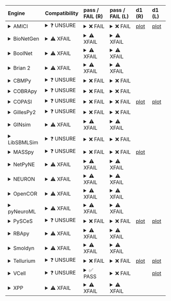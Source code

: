 | Engine                                                                                                                                     | Compatibility                                                                                                                                                                                                       | pass / FAIL (R)                                                                                                                                                                                                                                                                                                                                                                                                                                                                                                                                                                                                                                                                                                                                                              | pass / FAIL (L)                                                                                                                                                                                                                                                                                                                                                                                                                                                                             | d1 (R)                                                         | d1 (L)                                                        |
|:-------------------------------------------------------------------------------------------------------------------------------------------|:--------------------------------------------------------------------------------------------------------------------------------------------------------------------------------------------------------------------|:-----------------------------------------------------------------------------------------------------------------------------------------------------------------------------------------------------------------------------------------------------------------------------------------------------------------------------------------------------------------------------------------------------------------------------------------------------------------------------------------------------------------------------------------------------------------------------------------------------------------------------------------------------------------------------------------------------------------------------------------------------------------------------|:--------------------------------------------------------------------------------------------------------------------------------------------------------------------------------------------------------------------------------------------------------------------------------------------------------------------------------------------------------------------------------------------------------------------------------------------------------------------------------------------|:---------------------------------------------------------------|:--------------------------------------------------------------|
| <details><summary>AMICI</summary>https://docs.biosimulators.org/Biosimulators_AMICI/<br></details>                                         | <details><summary>&#10067; UNSURE</summary>The file extensions ('xml', 'sedml') suggest the input file types may not be compatibe with AMICI.<br><br>SBML and SED-ML are compatible with AMICI.</details>           | <details><summary>&#10060; FAIL</summary><a href="https://api.biosimulations.org/runs/6760393f67468f9f3fc06b01">view</a><br><a href="https://api.biosimulations.org/results/6760393f67468f9f3fc06b01/download">download</a><br><a href="https://api.biosimulations.org/logs/6760393f67468f9f3fc06b01?includeOutput=true">logs</a><br><br>ERROR MESSAGE:<br>`/root/archive.omex` is not a valid COMBINE/OMEX archive.<br>  - The SED-ML file at location `./BIOMD0000000138_url.sedml` is invalid.<br>    - Output `autogen_plot3` is invalid.<br>      - Plot must have at least one curve.<br><br>ERROR TYPE:<br>ValueError</details>                                                                                                                                       | <details><summary>&#10060; FAIL</summary>ERROR MESSAGE:<br>`/root/in/BIOMD0000000138_url.omex` is not a valid COMBINE/OMEX archive.<br>  - The SED-ML file at location `./BIOMD0000000138_url.sedml` is invalid.<br>    - Output `autogen_plot3` is invalid.<br>      - Plot must have at least one curve.<br><br>ERROR TYPE:<br>ValueError</details>                                                                                                                                       | <a href="d1_plots_remote\amici_autogen_plot2.pdf">plot</a>     | <a href="d1_plots_local\amici_autogen_plot2.pdf">plot</a>     |
| <details><summary>BioNetGen</summary>https://docs.biosimulators.org/Biosimulators_BioNetGen/<br></details>                                 | <details><summary>&#9888; XFAIL</summary>EXPECTED FAIL<br><br>Only BNGL, SED-ML are compatible with BioNetGen.</details>                                                                                            | <details><summary>&#9888; XFAIL</summary>EXPECTED FAIL<br><br><a href="https://api.biosimulations.org/runs/67603943f8016f90e7c6545a">view</a><br><a href="https://api.biosimulations.org/results/67603943f8016f90e7c6545a/download">download</a><br><a href="https://api.biosimulations.org/logs/67603943f8016f90e7c6545a?includeOutput=true">logs</a><br><br>ERROR MESSAGE:<br>`/root/archive.omex` is not a valid COMBINE/OMEX archive.<br>  - The SED-ML file at location `./BIOMD0000000138_url.sedml` is invalid.<br>    - Simulation `auto_ten_seconds` is invalid.<br>      - Algorithm has an invalid KiSAO id `KISAO_0000694`.<br>    - Output `autogen_plot3` is invalid.<br>      - Plot must have at least one curve.<br><br>ERROR TYPE:<br>ValueError</details> | <details><summary>&#9888; XFAIL</summary>EXPECTED FAIL<br><br>ERROR MESSAGE:<br>`/root/in/BIOMD0000000138_url.omex` is not a valid COMBINE/OMEX archive.<br>  - The SED-ML file at location `./BIOMD0000000138_url.sedml` is invalid.<br>    - Simulation `auto_ten_seconds` is invalid.<br>      - Algorithm has an invalid KiSAO id `KISAO_0000694`.<br>    - Output `autogen_plot3` is invalid.<br>      - Plot must have at least one curve.<br><br>ERROR TYPE:<br>ValueError</details> |                                                                |                                                               |
| <details><summary>BoolNet</summary>https://docs.biosimulators.org/Biosimulators_BoolNet/<br></details>                                     | <details><summary>&#9888; XFAIL</summary>EXPECTED FAIL<br><br>Only SBML-qual, SED-ML are compatible with BoolNet.</details>                                                                                         | <details><summary>&#9888; XFAIL</summary>EXPECTED FAIL<br><br><a href="https://api.biosimulations.org/runs/67603944f8016f90e7c6545d">view</a><br><a href="https://api.biosimulations.org/results/67603944f8016f90e7c6545d/download">download</a><br><a href="https://api.biosimulations.org/logs/67603944f8016f90e7c6545d?includeOutput=true">logs</a><br><br>ERROR MESSAGE:<br>`/root/archive.omex` is not a valid COMBINE/OMEX archive.<br>  - The SED-ML file at location `./BIOMD0000000138_url.sedml` is invalid.<br>    - Simulation `auto_ten_seconds` is invalid.<br>      - Algorithm has an invalid KiSAO id `KISAO_0000694`.<br>    - Output `autogen_plot3` is invalid.<br>      - Plot must have at least one curve.<br><br>ERROR TYPE:<br>ValueError</details> | <details><summary>&#9888; XFAIL</summary>EXPECTED FAIL<br><br>ERROR MESSAGE:<br>`/root/in/BIOMD0000000138_url.omex` is not a valid COMBINE/OMEX archive.<br>  - The SED-ML file at location `./BIOMD0000000138_url.sedml` is invalid.<br>    - Simulation `auto_ten_seconds` is invalid.<br>      - Algorithm has an invalid KiSAO id `KISAO_0000694`.<br>    - Output `autogen_plot3` is invalid.<br>      - Plot must have at least one curve.<br><br>ERROR TYPE:<br>ValueError</details> |                                                                |                                                               |
| <details><summary>Brian 2</summary>https://docs.biosimulators.org/Biosimulators_pyNeuroML/<br></details>                                   | <details><summary>&#9888; XFAIL</summary>EXPECTED FAIL<br><br>Only NeuroML, SED-ML are compatible with Brian 2.</details>                                                                                           | <details><summary>&#9888; XFAIL</summary>EXPECTED FAIL<br><br><a href="https://api.biosimulations.org/runs/676039413e750b90a420ecd7">view</a><br><a href="https://api.biosimulations.org/results/676039413e750b90a420ecd7/download">download</a><br><a href="https://api.biosimulations.org/logs/676039413e750b90a420ecd7?includeOutput=true">logs</a><br><br>ERROR MESSAGE:<br>No module named 'libsbml'<br><br>ERROR TYPE:<br>ModuleNotFoundError</details>                                                                                                                                                                                                                                                                                                                | <details><summary>&#9888; XFAIL</summary>EXPECTED FAIL<br><br>ERROR MESSAGE:<br>No module named 'libsbml'<br><br>ERROR TYPE:<br>ModuleNotFoundError</details>                                                                                                                                                                                                                                                                                                                               |                                                                |                                                               |
| <details><summary>CBMPy</summary>https://docs.biosimulators.org/Biosimulators_CBMPy/<br></details>                                         | <details><summary>&#10067; UNSURE</summary>The file extensions ('xml', 'sedml') suggest the input file types may not be compatibe with CBMPy.<br><br>SBML and SED-ML are compatible with CBMPy.</details>           | <details><summary>&#10060; FAIL</summary><a href="https://api.biosimulations.org/runs/6760394667468f9f3fc06b05">view</a><br><a href="https://api.biosimulations.org/results/6760394667468f9f3fc06b05/download">download</a><br><a href="https://api.biosimulations.org/logs/6760394667468f9f3fc06b05?includeOutput=true">logs</a><br><br>ERROR MESSAGE:<br>`/root/archive.omex` is not a valid COMBINE/OMEX archive.<br>  - The SED-ML file at location `./BIOMD0000000138_url.sedml` is invalid.<br>    - Simulation `auto_ten_seconds` is invalid.<br>      - Algorithm has an invalid KiSAO id `KISAO_0000694`.<br>    - Output `autogen_plot3` is invalid.<br>      - Plot must have at least one curve.<br><br>ERROR TYPE:<br>ValueError</details>                      | <details><summary>&#10060; FAIL</summary>ERROR MESSAGE:<br>`/root/in/BIOMD0000000138_url.omex` is not a valid COMBINE/OMEX archive.<br>  - The SED-ML file at location `./BIOMD0000000138_url.sedml` is invalid.<br>    - Simulation `auto_ten_seconds` is invalid.<br>      - Algorithm has an invalid KiSAO id `KISAO_0000694`.<br>    - Output `autogen_plot3` is invalid.<br>      - Plot must have at least one curve.<br><br>ERROR TYPE:<br>ValueError</details>                      |                                                                |                                                               |
| <details><summary>COBRApy</summary>https://docs.biosimulators.org/Biosimulators_COBRApy/<br>Only allows steady state simulations</details> | <details><summary>&#10067; UNSURE</summary>The file extensions ('xml', 'sedml') suggest the input file types may not be compatibe with COBRApy.<br><br>SBML and SED-ML are compatible with COBRApy.</details>       | <details><summary>&#10060; FAIL</summary><a href="https://api.biosimulations.org/runs/6760394867468f9f3fc06b09">view</a><br><a href="https://api.biosimulations.org/results/6760394867468f9f3fc06b09/download">download</a><br><a href="https://api.biosimulations.org/logs/6760394867468f9f3fc06b09?includeOutput=true">logs</a><br><br>ERROR MESSAGE:<br>`/root/archive.omex` is not a valid COMBINE/OMEX archive.<br>  - The SED-ML file at location `./BIOMD0000000138_url.sedml` is invalid.<br>    - Simulation `auto_ten_seconds` is invalid.<br>      - Algorithm has an invalid KiSAO id `KISAO_0000694`.<br>    - Output `autogen_plot3` is invalid.<br>      - Plot must have at least one curve.<br><br>ERROR TYPE:<br>ValueError</details>                      | <details><summary>&#10060; FAIL</summary>ERROR MESSAGE:<br>`/root/in/BIOMD0000000138_url.omex` is not a valid COMBINE/OMEX archive.<br>  - The SED-ML file at location `./BIOMD0000000138_url.sedml` is invalid.<br>    - Simulation `auto_ten_seconds` is invalid.<br>      - Algorithm has an invalid KiSAO id `KISAO_0000694`.<br>    - Output `autogen_plot3` is invalid.<br>      - Plot must have at least one curve.<br><br>ERROR TYPE:<br>ValueError</details>                      |                                                                |                                                               |
| <details><summary>COPASI</summary>https://docs.biosimulators.org/Biosimulators_COPASI/<br></details>                                       | <details><summary>&#10067; UNSURE</summary>The file extensions ('xml', 'sedml') suggest the input file types may not be compatibe with COPASI.<br><br>SBML and SED-ML are compatible with COPASI.</details>         | <details><summary>&#10060; FAIL</summary><a href="https://api.biosimulations.org/runs/6760394af8016f90e7c65463">view</a><br><a href="https://api.biosimulations.org/results/6760394af8016f90e7c65463/download">download</a><br><a href="https://api.biosimulations.org/logs/6760394af8016f90e7c65463?includeOutput=true">logs</a><br><br>ERROR MESSAGE:<br>`/root/archive.omex` is not a valid COMBINE/OMEX archive.<br>  - The SED-ML file at location `./BIOMD0000000138_url.sedml` is invalid.<br>    - Output `autogen_plot3` is invalid.<br>      - Plot must have at least one curve.<br><br>ERROR TYPE:<br>ValueError</details>                                                                                                                                       | <details><summary>&#10060; FAIL</summary>ERROR MESSAGE:<br>`/root/in/BIOMD0000000138_url.omex` is not a valid COMBINE/OMEX archive.<br>  - The SED-ML file at location `./BIOMD0000000138_url.sedml` is invalid.<br>    - Output `autogen_plot3` is invalid.<br>      - Plot must have at least one curve.<br><br>ERROR TYPE:<br>ValueError</details>                                                                                                                                       | <a href="d1_plots_remote\copasi_autogen_plot2.pdf">plot</a>    | <a href="d1_plots_local\copasi_autogen_plot2.pdf">plot</a>    |
| <details><summary>GillesPy2</summary>https://docs.biosimulators.org/Biosimulators_GillesPy2/<br></details>                                 | <details><summary>&#10067; UNSURE</summary>The file extensions ('xml', 'sedml') suggest the input file types may not be compatibe with GillesPy2.<br><br>SBML and SED-ML are compatible with GillesPy2.</details>   | <details><summary>&#10060; FAIL</summary><a href="https://api.biosimulations.org/runs/6760394cf8016f90e7c65467">view</a><br><a href="https://api.biosimulations.org/results/6760394cf8016f90e7c65467/download">download</a><br><a href="https://api.biosimulations.org/logs/6760394cf8016f90e7c65467?includeOutput=true">logs</a><br><br>ERROR MESSAGE:<br>`/root/archive.omex` is not a valid COMBINE/OMEX archive.<br>  - The SED-ML file at location `./BIOMD0000000138_url.sedml` is invalid.<br>    - Simulation `auto_ten_seconds` is invalid.<br>      - Algorithm has an invalid KiSAO id `KISAO_0000694`.<br>    - Output `autogen_plot3` is invalid.<br>      - Plot must have at least one curve.<br><br>ERROR TYPE:<br>ValueError</details>                      | <details><summary>&#10060; FAIL</summary>ERROR MESSAGE:<br>`/root/in/BIOMD0000000138_url.omex` is not a valid COMBINE/OMEX archive.<br>  - The SED-ML file at location `./BIOMD0000000138_url.sedml` is invalid.<br>    - Simulation `auto_ten_seconds` is invalid.<br>      - Algorithm has an invalid KiSAO id `KISAO_0000694`.<br>    - Output `autogen_plot3` is invalid.<br>      - Plot must have at least one curve.<br><br>ERROR TYPE:<br>ValueError</details>                      |                                                                |                                                               |
| <details><summary>GINsim</summary>https://docs.biosimulators.org/Biosimulators_GINsim/<br></details>                                       | <details><summary>&#9888; XFAIL</summary>EXPECTED FAIL<br><br>Only SBML-qual, SED-ML are compatible with GINsim.</details>                                                                                          | <details><summary>&#9888; XFAIL</summary>EXPECTED FAIL<br><br><a href="https://api.biosimulations.org/runs/6760394e3e750b90a420ece4">view</a><br><a href="https://api.biosimulations.org/results/6760394e3e750b90a420ece4/download">download</a><br><a href="https://api.biosimulations.org/logs/6760394e3e750b90a420ece4?includeOutput=true">logs</a><br><br>ERROR MESSAGE:<br>`/root/archive.omex` is not a valid COMBINE/OMEX archive.<br>  - The SED-ML file at location `./BIOMD0000000138_url.sedml` is invalid.<br>    - Simulation `auto_ten_seconds` is invalid.<br>      - Algorithm has an invalid KiSAO id `KISAO_0000694`.<br>    - Output `autogen_plot3` is invalid.<br>      - Plot must have at least one curve.<br><br>ERROR TYPE:<br>ValueError</details> | <details><summary>&#9888; XFAIL</summary>EXPECTED FAIL<br><br>ERROR MESSAGE:<br>`/root/in/BIOMD0000000138_url.omex` is not a valid COMBINE/OMEX archive.<br>  - The SED-ML file at location `./BIOMD0000000138_url.sedml` is invalid.<br>    - Simulation `auto_ten_seconds` is invalid.<br>      - Algorithm has an invalid KiSAO id `KISAO_0000694`.<br>    - Output `autogen_plot3` is invalid.<br>      - Plot must have at least one curve.<br><br>ERROR TYPE:<br>ValueError</details> |                                                                |                                                               |
| <details><summary>LibSBMLSim</summary>https://docs.biosimulators.org/Biosimulators_LibSBMLSim/<br></details>                               | <details><summary>&#10067; UNSURE</summary>The file extensions ('xml', 'sedml') suggest the input file types may not be compatibe with LibSBMLSim.<br><br>SBML and SED-ML are compatible with LibSBMLSim.</details> | <details><summary>&#10060; FAIL</summary><a href="https://api.biosimulations.org/runs/67603950f8016f90e7c6546e">view</a><br><a href="https://api.biosimulations.org/results/67603950f8016f90e7c6546e/download">download</a><br><a href="https://api.biosimulations.org/logs/67603950f8016f90e7c6546e?includeOutput=true">logs</a><br><br>ERROR MESSAGE:<br>`/root/archive.omex` is not a valid COMBINE/OMEX archive.<br>  - The SED-ML file at location `./BIOMD0000000138_url.sedml` is invalid.<br>    - Simulation `auto_ten_seconds` is invalid.<br>      - Algorithm has an invalid KiSAO id `KISAO_0000694`.<br>    - Output `autogen_plot3` is invalid.<br>      - Plot must have at least one curve.<br><br>ERROR TYPE:<br>ValueError</details>                      | <details><summary>&#10060; FAIL</summary>ERROR MESSAGE:<br>`/root/in/BIOMD0000000138_url.omex` is not a valid COMBINE/OMEX archive.<br>  - The SED-ML file at location `./BIOMD0000000138_url.sedml` is invalid.<br>    - Simulation `auto_ten_seconds` is invalid.<br>      - Algorithm has an invalid KiSAO id `KISAO_0000694`.<br>    - Output `autogen_plot3` is invalid.<br>      - Plot must have at least one curve.<br><br>ERROR TYPE:<br>ValueError</details>                      |                                                                |                                                               |
| <details><summary>MASSpy</summary>https://docs.biosimulators.org/Biosimulators_MASSpy/<br></details>                                       | <details><summary>&#10067; UNSURE</summary>The file extensions ('xml', 'sedml') suggest the input file types may not be compatibe with MASSpy.<br><br>SBML and SED-ML are compatible with MASSpy.</details>         | <details><summary>&#10060; FAIL</summary><a href="https://api.biosimulations.org/runs/67603952f8016f90e7c65474">view</a><br><a href="https://api.biosimulations.org/results/67603952f8016f90e7c65474/download">download</a><br><a href="https://api.biosimulations.org/logs/67603952f8016f90e7c65474?includeOutput=true">logs</a><br><br>ERROR MESSAGE:<br>`/root/archive.omex` is not a valid COMBINE/OMEX archive.<br>  - The SED-ML file at location `./BIOMD0000000138_url.sedml` is invalid.<br>    - Output `autogen_plot3` is invalid.<br>      - Plot must have at least one curve.<br><br>ERROR TYPE:<br>ValueError</details>                                                                                                                                       | <details><summary>&#10060; FAIL</summary>ERROR MESSAGE:<br>`/root/in/BIOMD0000000138_url.omex` is not a valid COMBINE/OMEX archive.<br>  - The SED-ML file at location `./BIOMD0000000138_url.sedml` is invalid.<br>    - Simulation `auto_ten_seconds` is invalid.<br>      - Algorithm has an invalid KiSAO id `KISAO_0000694`.<br>    - Output `autogen_plot3` is invalid.<br>      - Plot must have at least one curve.<br><br>ERROR TYPE:<br>ValueError</details>                      | <a href="d1_plots_remote\masspy_autogen_plot2.pdf">plot</a>    |                                                               |
| <details><summary>NetPyNE</summary>https://docs.biosimulators.org/Biosimulators_pyNeuroML/<br></details>                                   | <details><summary>&#9888; XFAIL</summary>EXPECTED FAIL<br><br>Only NeuroML, SED-ML are compatible with NetPyNE.</details>                                                                                           | <details><summary>&#9888; XFAIL</summary>EXPECTED FAIL<br><br><a href="https://api.biosimulations.org/runs/676039533e750b90a420ecec">view</a><br><a href="https://api.biosimulations.org/results/676039533e750b90a420ecec/download">download</a><br><a href="https://api.biosimulations.org/logs/676039533e750b90a420ecec?includeOutput=true">logs</a><br><br>ERROR MESSAGE:<br>No module named 'libsbml'<br><br>ERROR TYPE:<br>ModuleNotFoundError</details>                                                                                                                                                                                                                                                                                                                | <details><summary>&#9888; XFAIL</summary>EXPECTED FAIL<br><br>ERROR MESSAGE:<br>No module named 'libsbml'<br><br>ERROR TYPE:<br>ModuleNotFoundError</details>                                                                                                                                                                                                                                                                                                                               |                                                                |                                                               |
| <details><summary>NEURON</summary>https://docs.biosimulators.org/Biosimulators_pyNeuroML/<br></details>                                    | <details><summary>&#9888; XFAIL</summary>EXPECTED FAIL<br><br>Only NeuroML, SED-ML are compatible with NEURON.</details>                                                                                            | <details><summary>&#9888; XFAIL</summary>EXPECTED FAIL<br><br><a href="https://api.biosimulations.org/runs/67603955f8016f90e7c6547b">view</a><br><a href="https://api.biosimulations.org/results/67603955f8016f90e7c6547b/download">download</a><br><a href="https://api.biosimulations.org/logs/67603955f8016f90e7c6547b?includeOutput=true">logs</a><br><br>ERROR MESSAGE:<br>No module named 'libsbml'<br><br>ERROR TYPE:<br>ModuleNotFoundError</details>                                                                                                                                                                                                                                                                                                                | <details><summary>&#9888; XFAIL</summary>EXPECTED FAIL<br><br>ERROR MESSAGE:<br>No module named 'libsbml'<br><br>ERROR TYPE:<br>ModuleNotFoundError</details>                                                                                                                                                                                                                                                                                                                               |                                                                |                                                               |
| <details><summary>OpenCOR</summary>https://docs.biosimulators.org/Biosimulators_OpenCOR/<br></details>                                     | <details><summary>&#9888; XFAIL</summary>EXPECTED FAIL<br><br>Only CellML, SED-ML are compatible with OpenCOR.</details>                                                                                            | <details><summary>&#9888; XFAIL</summary>EXPECTED FAIL<br><br><a href="https://api.biosimulations.org/runs/6760395667468f9f3fc06b28">view</a><br><a href="https://api.biosimulations.org/results/6760395667468f9f3fc06b28/download">download</a><br><a href="https://api.biosimulations.org/logs/6760395667468f9f3fc06b28?includeOutput=true">logs</a><br><br>ERROR MESSAGE:<br>No module named 'libsbml'<br><br>ERROR TYPE:<br>ModuleNotFoundError</details>                                                                                                                                                                                                                                                                                                                | <details><summary>&#9888; XFAIL</summary>EXPECTED FAIL<br><br>ERROR MESSAGE:<br>No module named 'libsbml'<br><br>ERROR TYPE:<br>ModuleNotFoundError</details>                                                                                                                                                                                                                                                                                                                               |                                                                |                                                               |
| <details><summary>pyNeuroML</summary>https://docs.biosimulators.org/Biosimulators_pyNeuroML/<br></details>                                 | <details><summary>&#9888; XFAIL</summary>EXPECTED FAIL<br><br>Only NeuroML, SED-ML are compatible with pyNeuroML.</details>                                                                                         | <details><summary>&#9888; XFAIL</summary>EXPECTED FAIL<br><br><a href="https://api.biosimulations.org/runs/6760395867468f9f3fc06b33">view</a><br><a href="https://api.biosimulations.org/results/6760395867468f9f3fc06b33/download">download</a><br><a href="https://api.biosimulations.org/logs/6760395867468f9f3fc06b33?includeOutput=true">logs</a><br><br>ERROR MESSAGE:<br>No module named 'libsbml'<br><br>ERROR TYPE:<br>ModuleNotFoundError</details>                                                                                                                                                                                                                                                                                                                | <details><summary>&#9888; XFAIL</summary>EXPECTED FAIL<br><br>ERROR MESSAGE:<br>No module named 'libsbml'<br><br>ERROR TYPE:<br>ModuleNotFoundError</details>                                                                                                                                                                                                                                                                                                                               |                                                                |                                                               |
| <details><summary>PySCeS</summary>https://docs.biosimulators.org/Biosimulators_PySCeS/<br></details>                                       | <details><summary>&#10067; UNSURE</summary>The file extensions ('xml', 'sedml') suggest the input file types may not be compatibe with PySCeS.<br><br>SBML and SED-ML are compatible with PySCeS.</details>         | <details><summary>&#10060; FAIL</summary><a href="https://api.biosimulations.org/runs/676039593e750b90a420ed24">view</a><br><a href="https://api.biosimulations.org/results/676039593e750b90a420ed24/download">download</a><br><a href="https://api.biosimulations.org/logs/676039593e750b90a420ed24?includeOutput=true">logs</a><br><br>ERROR MESSAGE:<br>`/root/archive.omex` is not a valid COMBINE/OMEX archive.<br>  - The SED-ML file at location `./BIOMD0000000138_url.sedml` is invalid.<br>    - Output `autogen_plot3` is invalid.<br>      - Plot must have at least one curve.<br><br>ERROR TYPE:<br>ValueError</details>                                                                                                                                       | <details><summary>&#10060; FAIL</summary>ERROR MESSAGE:<br>`/root/in/BIOMD0000000138_url.omex` is not a valid COMBINE/OMEX archive.<br>  - The SED-ML file at location `./BIOMD0000000138_url.sedml` is invalid.<br>    - Output `autogen_plot3` is invalid.<br>      - Plot must have at least one curve.<br><br>ERROR TYPE:<br>ValueError</details>                                                                                                                                       | <a href="d1_plots_remote\pysces_autogen_plot2.pdf">plot</a>    | <a href="d1_plots_local\pysces_autogen_plot2.pdf">plot</a>    |
| <details><summary>RBApy</summary>https://docs.biosimulators.org/Biosimulators_RBApy/<br></details>                                         | <details><summary>&#9888; XFAIL</summary>EXPECTED FAIL<br><br>Only RBApy, SED-ML are compatible with RBApy.</details>                                                                                               | <details><summary>&#9888; XFAIL</summary>EXPECTED FAIL<br><br><a href="https://api.biosimulations.org/runs/6760395b3e750b90a420ed29">view</a><br><a href="https://api.biosimulations.org/results/6760395b3e750b90a420ed29/download">download</a><br><a href="https://api.biosimulations.org/logs/6760395b3e750b90a420ed29?includeOutput=true">logs</a><br><br>ERROR MESSAGE:<br>`/root/archive.omex` is not a valid COMBINE/OMEX archive.<br>  - The SED-ML file at location `./BIOMD0000000138_url.sedml` is invalid.<br>    - Simulation `auto_ten_seconds` is invalid.<br>      - Algorithm has an invalid KiSAO id `KISAO_0000694`.<br>    - Output `autogen_plot3` is invalid.<br>      - Plot must have at least one curve.<br><br>ERROR TYPE:<br>ValueError</details> | <details><summary>&#9888; XFAIL</summary>EXPECTED FAIL<br><br>ERROR MESSAGE:<br>`/root/in/BIOMD0000000138_url.omex` is not a valid COMBINE/OMEX archive.<br>  - The SED-ML file at location `./BIOMD0000000138_url.sedml` is invalid.<br>    - Simulation `auto_ten_seconds` is invalid.<br>      - Algorithm has an invalid KiSAO id `KISAO_0000694`.<br>    - Output `autogen_plot3` is invalid.<br>      - Plot must have at least one curve.<br><br>ERROR TYPE:<br>ValueError</details> |                                                                |                                                               |
| <details><summary>Smoldyn</summary>https://smoldyn.readthedocs.io/en/latest/python/api.html#sed-ml-combine-biosimulators-api<br></details> | <details><summary>&#9888; XFAIL</summary>EXPECTED FAIL<br><br>Only Smoldyn, SED-ML are compatible with Smoldyn.</details>                                                                                           | <details><summary>&#9888; XFAIL</summary>EXPECTED FAIL<br><br><a href="https://api.biosimulations.org/runs/6760395d3e750b90a420ed2d">view</a><br><a href="https://api.biosimulations.org/results/6760395d3e750b90a420ed2d/download">download</a><br><a href="https://api.biosimulations.org/logs/6760395d3e750b90a420ed2d?includeOutput=true">logs</a><br><br>ERROR MESSAGE:<br>No module named 'libsbml'<br><br>ERROR TYPE:<br>ModuleNotFoundError</details>                                                                                                                                                                                                                                                                                                                | <details><summary>&#9888; XFAIL</summary>EXPECTED FAIL<br><br>ERROR MESSAGE:<br>Error unknown. The log.yml containing error information was not found.<br><br></details>                                                                                                                                                                                                                                                                                                                    |                                                                |                                                               |
| <details><summary>Tellurium</summary>https://docs.biosimulators.org/Biosimulators_tellurium/<br></details>                                 | <details><summary>&#10067; UNSURE</summary>The file extensions ('xml', 'sedml') suggest the input file types may not be compatibe with Tellurium.<br><br>SBML and SED-ML are compatible with Tellurium.</details>   | <details><summary>&#10060; FAIL</summary><a href="https://api.biosimulations.org/runs/6760395ef8016f90e7c654c0">view</a><br><a href="https://api.biosimulations.org/results/6760395ef8016f90e7c654c0/download">download</a><br><a href="https://api.biosimulations.org/logs/6760395ef8016f90e7c654c0?includeOutput=true">logs</a><br><br>ERROR MESSAGE:<br>`/root/archive.omex` is not a valid COMBINE/OMEX archive.<br>  - The SED-ML file at location `./BIOMD0000000138_url.sedml` is invalid.<br>    - Output `autogen_plot3` is invalid.<br>      - Plot must have at least one curve.<br><br>ERROR TYPE:<br>ValueError</details>                                                                                                                                       | <details><summary>&#10060; FAIL</summary>ERROR MESSAGE:<br>`/root/in/BIOMD0000000138_url.omex` is not a valid COMBINE/OMEX archive.<br>  - The SED-ML file at location `./BIOMD0000000138_url.sedml` is invalid.<br>    - Output `autogen_plot3` is invalid.<br>      - Plot must have at least one curve.<br><br>ERROR TYPE:<br>ValueError</details>                                                                                                                                       | <a href="d1_plots_remote\tellurium_autogen_plot2.pdf">plot</a> | <a href="d1_plots_local\tellurium_autogen_plot2.pdf">plot</a> |
| <details><summary>VCell</summary>https://github.com/virtualcell/vcell<br></details>                                                        | <details><summary>&#10067; UNSURE</summary>The file extensions ('xml', 'sedml') suggest the input file types may not be compatibe with VCell.<br><br>SBML, BNGL and SED-ML are compatible with VCell.</details>     | <details><summary>&#9989; PASS</summary><a href="https://api.biosimulations.org/runs/6760396167468f9f3fc06b6b">view</a><br><a href="https://api.biosimulations.org/results/6760396167468f9f3fc06b6b/download">download</a><br><a href="https://api.biosimulations.org/logs/6760396167468f9f3fc06b6b?includeOutput=true">logs</a><br><br></details>                                                                                                                                                                                                                                                                                                                                                                                                                           | <details><summary>&#10060; FAIL</summary>ERROR MESSAGE:<br>Runtime Exception<br><br></details>                                                                                                                                                                                                                                                                                                                                                                                              |                                                                | <a href="d1_plots_local\vcell_autogen_plot2.pdf">plot</a>     |
| <details><summary>XPP</summary>https://docs.biosimulators.org/Biosimulators_XPP/<br></details>                                             | <details><summary>&#9888; XFAIL</summary>EXPECTED FAIL<br><br>Only XPP, SED-ML are compatible with XPP.</details>                                                                                                   | <details><summary>&#9888; XFAIL</summary>EXPECTED FAIL<br><br><a href="https://api.biosimulations.org/runs/67603963f8016f90e7c654de">view</a><br><a href="https://api.biosimulations.org/results/67603963f8016f90e7c654de/download">download</a><br><a href="https://api.biosimulations.org/logs/67603963f8016f90e7c654de?includeOutput=true">logs</a><br><br>ERROR MESSAGE:<br>No module named 'libsbml'<br><br>ERROR TYPE:<br>ModuleNotFoundError</details>                                                                                                                                                                                                                                                                                                                | <details><summary>&#9888; XFAIL</summary>EXPECTED FAIL<br><br>ERROR MESSAGE:<br>No module named 'libsbml'<br><br>ERROR TYPE:<br>ModuleNotFoundError</details>                                                                                                                                                                                                                                                                                                                               |                                                                |                                                               |